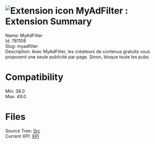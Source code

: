 # ![Extension icon](https://addons.thunderbird.net/user-media/addon_icons/781/781108-64.png?modified=1490916020) MyAdFilter : Extension Summary

Name: MyAdFilter  
Id: 781108  
Slug: myadfilter  
Description: Avec MyAdFilter, les créateurs de contenus gratuits vous proposent une seule publicité par page. Sinon, bloque toute les pubs.
  

# Compatibility
Min: 38.0  
Max: 49.0  

# Files

Source Tree: [Src](C:/Dev/Thunderbird/ThunderKdB/xall/xOther/781108-myadfilter/src)  
Current XPI: [XPI](C:/Dev/Thunderbird/ThunderKdB/xall/xOther/781108-myadfilter/xpi)  



